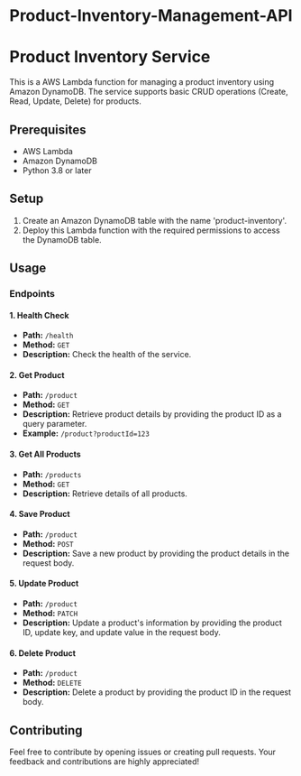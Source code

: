 # Product-Inventory-Management-API

# Product Inventory Service

This is a AWS Lambda function for managing a product inventory using Amazon DynamoDB. The service supports basic CRUD operations (Create, Read, Update, Delete) for products.

## Prerequisites
- AWS Lambda
- Amazon DynamoDB
- Python 3.8 or later

## Setup
1. Create an Amazon DynamoDB table with the name 'product-inventory'.
2. Deploy this Lambda function with the required permissions to access the DynamoDB table.

## Usage

### Endpoints

#### 1. Health Check
- **Path:** `/health`
- **Method:** `GET`
- **Description:** Check the health of the service.

#### 2. Get Product
- **Path:** `/product`
- **Method:** `GET`
- **Description:** Retrieve product details by providing the product ID as a query parameter.
- **Example:** `/product?productId=123`

#### 3. Get All Products
- **Path:** `/products`
- **Method:** `GET`
- **Description:** Retrieve details of all products.

#### 4. Save Product
- **Path:** `/product`
- **Method:** `POST`
- **Description:** Save a new product by providing the product details in the request body.

#### 5. Update Product
- **Path:** `/product`
- **Method:** `PATCH`
- **Description:** Update a product's information by providing the product ID, update key, and update value in the request body.

#### 6. Delete Product
- **Path:** `/product`
- **Method:** `DELETE`
- **Description:** Delete a product by providing the product ID in the request body.


## Contributing
Feel free to contribute by opening issues or creating pull requests. Your feedback and contributions are highly appreciated!
